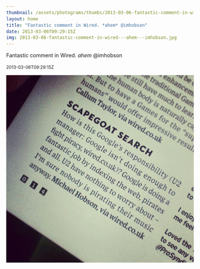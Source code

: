 ```yaml
---
thumbnail: /assets/photograms/thumbs/2013-03-06-fantastic-comment-in-wired---ahem---imhobson.png
layout: home
title: "Fantastic comment in Wired. *ahem* @imhobson"
date: 2013-03-06T09:29:15Z
img: 2013-03-06-fantastic-comment-in-wired---ahem---imhobson.jpg
---
```


Fantastic comment in Wired. *ahem* @imhobson

<small>2013-03-06T09:29:15Z</small>

![Fantastic comment in Wired. *ahem* @imhobson](/assets/photograms/original/2013-03-06-fantastic-comment-in-wired---ahem---imhobson.jpg)
